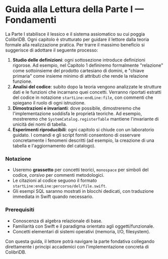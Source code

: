 # Guida alla Lettura della Parte I — Fondamenti

La Parte I stabilisce il lessico e il sistema assiomatico su cui poggia ColibrìDB. Ogni capitolo è strutturato per guidare il lettore dalla teoria formale alla realizzazione pratica. Per trarre il massimo beneficio si suggerisce di adottare il seguente processo:

1. **Studio delle definizioni**: ogni sottosezione introduce definizioni rigorose. Ad esempio, nel Capitolo 1 definiremo formalmente "relazione" come sottoinsieme del prodotto cartesiano di domini, e "chiave primaria" come insieme minimo di attributi che rende la relazione funzione.
2. **Analisi del codice**: subito dopo la teoria vengono analizzate le strutture dati e le funzioni che incarnano quei concetti. Verranno riportati estratti del codice in notazione `startLine:endLine:file`, con commenti che spiegano il ruolo di ogni istruzione.
3. **Dimostrazioni e invarianti**: dove possibile, dimostreremo che l'implementazione soddisfa le proprietà teoriche. Ad esempio, mostreremo che `SystemCatalog.registerTable` mantiene l'invariante di unicità dei nomi di tabella.
4. **Esperimenti riproducibili**: ogni capitolo si chiude con un laboratorio guidato. I comandi e gli script forniti consentono di osservare concretamente i fenomeni descritti (ad esempio, la creazione di una tabella e l'aggiornamento del catalogo).

### Notazione
- Useremo **grassetto** per concetti teorici, `monospace` per simboli del codice, *corsivo* per commenti metodologici.
- Le citazioni al codice seguono il formato `startLine:endLine:percorso/del/file.swift`.
- Gli esempi SQL saranno mostrati in blocchi dedicati, con traduzione immediata in Swift quando necessario.

### Prerequisiti
- Conoscenza di algebra relazionale di base.
- Familiarità con Swift e il paradigma orientato agli oggetti/funzionale.
- Concetti elementari di sistemi operativi (memoria, I/O, filesystem).

Con questa guida, il lettore potrà navigare la parte fondativa collegando direttamente i principi accademici con l'implementazione concreta di ColibrìDB.
